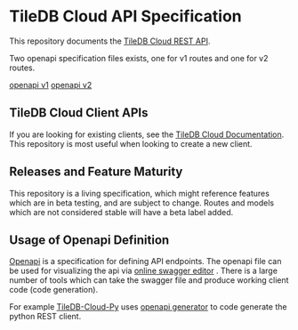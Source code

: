 # TileDB Cloud API Specification

This repository documents the [TileDB Cloud REST API](https://console.tiledb.com/).

Two openapi specification files exists, one for v1 routes and one for v2 routes.

[openapi v1](openapi-v1.yml)
[openapi v2](openapi-v2.yml)


## TileDB Cloud Client APIs

If you are looking for existing clients, see the
[TileDB Cloud Documentation](https://docs.tiledb.com/cloud/).
This repository is most useful when looking to create a new client.


## Releases and Feature Maturity

This repository is a living specification, which might reference
features which are in beta testing, and are subject to change. Routes and
models which are not considered stable will have a beta label added.


## Usage of Openapi Definition

[Openapi](http://swagger.io/) is a specification for defining API endpoints.
The openapi file can be used for visualizing the api via
[online swagger editor](https://editor.swagger.io/) . There is a large
number of tools which can take the swagger file and produce
working client code (code generation).

For example [TileDB-Cloud-Py](https://github.com/TileDB-Inc/TileDB-Cloud-Py/)
uses [openapi generator](https://github.com/OpenAPITools/openapi-generator)
to code generate the python REST client.
